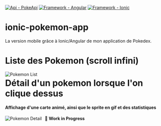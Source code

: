 [![Api - PokeApi](https://img.shields.io/badge/Api-PokeApi-2ea44f)](https://pokeapi.co/) [![Framework - Angular](https://img.shields.io/badge/Framework-Angular-blue)](https://angular.io/) [![Framework - Ionic](https://img.shields.io/badge/Framework-Ionic-yellow)](https://ionicframework.com/)

# ionic-pokemon-app

La version mobile grâce à Ionic/Angular de mon application de Pokedex.

# Liste des Pokemon (scroll infini)
<img src="https://cdn.discordapp.com/attachments/282294004198932481/1065314890656514048/image.png"
     alt="Pokemon List"
     style="float: left; margin-right: 10px;" />
     
 # Détail d'un pokemon lorsque l'on clique dessus
 #### Affichage d'une carte animé, ainsi que le sprite en gif et des statistiques
<img src="https://cdn.discordapp.com/attachments/282294004198932481/1065314934319230986/image.png"
     alt="Pokemon Detail"
     style="float: left; margin-right: 10px;" />
     
     
     
🚧 **Work in Progress**
